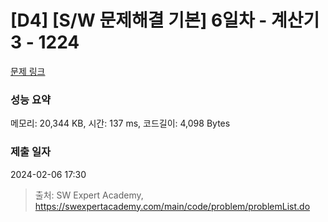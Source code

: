 # [D4] [S/W 문제해결 기본] 6일차 - 계산기3 - 1224 

[문제 링크](https://swexpertacademy.com/main/code/problem/problemDetail.do?contestProbId=AV14tDX6AFgCFAYD) 

### 성능 요약

메모리: 20,344 KB, 시간: 137 ms, 코드길이: 4,098 Bytes

### 제출 일자

2024-02-06 17:30



> 출처: SW Expert Academy, https://swexpertacademy.com/main/code/problem/problemList.do